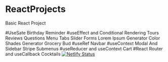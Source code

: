 # ReactProjects

Basic React Project

#UseSate
Birthday Reminder
#useEffect and Conditional Rendering
Tours
Reviews
Questions
Menu
Tabs
Slider
Forms
Lorem Ipsum Generator
Color Shades Generator
Grocery Bud
#useRef
Navbar
#useContext
Modal And Sidebar
Stripe Submenus
#useReducer and useContext
Cart
#React Router and useCallback
Cocktails
[![Netlify Status](https://api.netlify.com/api/v1/badges/fa282d03-1dd2-43d0-a568-6e61b2452b8b/deploy-status)](https://app.netlify.com/sites/mansi-react-tourapp/deploys)
